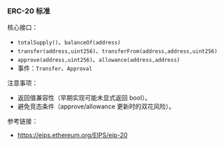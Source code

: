 ### ERC-20 标准

核心接口：

- `totalSupply()`、`balanceOf(address)`
- `transfer(address,uint256)`、`transferFrom(address,address,uint256)`
- `approve(address,uint256)`、`allowance(address,address)`
- 事件：`Transfer`、`Approval`

注意事项：

- 返回值兼容性（早期实现可能未显式返回 bool）。
- 避免竞态条件（approve/allowance 更新时的双花风险）。

参考链接：

- https://eips.ethereum.org/EIPS/eip-20

